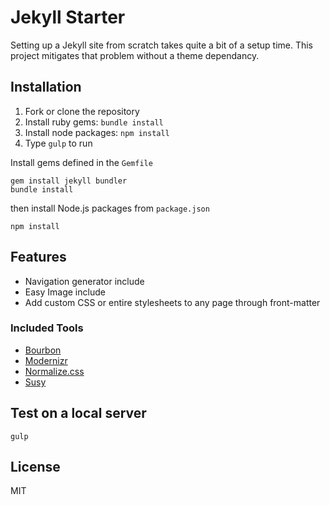 Jekyll Starter
===
Setting up a Jekyll site from scratch takes quite a bit of a setup time. This project mitigates that problem without a theme dependancy.

## Installation

1. Fork or clone the repository
2. Install ruby gems: `bundle install`
3. Install node packages: `npm install`
4. Type `gulp` to run

Install gems defined in the `Gemfile`

```
gem install jekyll bundler
bundle install
```
then install Node.js packages from `package.json`

```
npm install
```

## Features

- Navigation generator include
- Easy Image include
- Add custom CSS or entire stylesheets to any page through front-matter

### Included Tools

- [Bourbon](http://bourbon.io/)
- [Modernizr](https://modernizr.com/)
- [Normalize.css](https://necolas.github.io/normalize.css/)
- [Susy](http://susy.oddbird.net/)

## Test on a local server

```
gulp
```

## License

MIT
